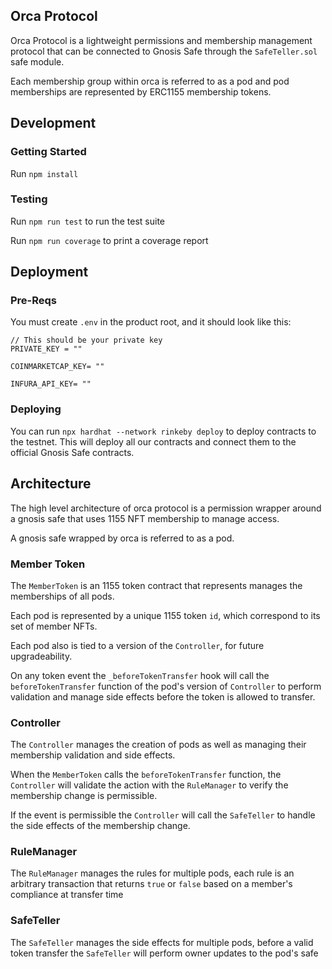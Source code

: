 ## Orca Protocol

Orca Protocol is a lightweight permissions and membership management protocol that can be connected to Gnosis Safe through the `SafeTeller.sol` safe module.

Each membership group within orca is referred to as a pod and pod memberships are represented by ERC1155 membership tokens.

## Development

### Getting Started

Run `npm install`

### Testing

Run `npm run test` to run the test suite

Run `npm run coverage` to print a coverage report

## Deployment

### Pre-Reqs

You must create `.env` in the product root, and it should look like this:

```
// This should be your private key
PRIVATE_KEY = ""

COINMARKETCAP_KEY= ""

INFURA_API_KEY= ""
```

### Deploying

You can run `npx hardhat --network rinkeby deploy` to deploy contracts to the testnet. This will deploy all our contracts and connect them to the official Gnosis Safe contracts.

## Architecture

The high level architecture of orca protocol is a permission wrapper around a gnosis safe that uses 1155 NFT membership to manage access.

A gnosis safe wrapped by orca is referred to as a pod. 
### Member Token

The `MemberToken` is an 1155 token contract that represents manages the memberships of all pods. 

Each pod is represented by a unique 1155 token `id`, which correspond to its set of member NFTs.

Each pod also is tied to a version of the `Controller`, for future upgradeability.

On any token event the `_beforeTokenTransfer` hook will call the `beforeTokenTransfer` function of the pod's version of `Controller` to perform validation and manage side effects before the token is allowed to transfer.

### Controller

The `Controller` manages the creation of pods as well as managing their membership validation and side effects. 

When the `MemberToken` calls the `beforeTokenTransfer` function, the `Controller` will validate the action with the `RuleManager` to verify the membership change is permissible.

If the event is permissible the `Controller` will call the `SafeTeller` to handle the side effects of the membership change.

### RuleManager

The `RuleManager` manages the rules for multiple pods, each rule is an arbitrary transaction that returns `true` or `false` based on a member's compliance at transfer time

### SafeTeller

The `SafeTeller` manages the side effects for multiple pods, before a valid token transfer the `SafeTeller` will perform owner updates to the pod's safe




